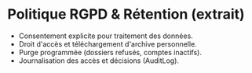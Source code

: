 # Politique RGPD & Rétention (extrait)

- Consentement explicite pour traitement des données.
- Droit d'accès et téléchargement d'archive personnelle.
- Purge programmée (dossiers refusés, comptes inactifs).
- Journalisation des accès et décisions (AuditLog).
